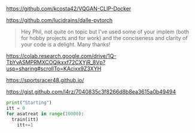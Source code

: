 https://github.com/kcosta42/VQGAN-CLIP-Docker

https://github.com/lucidrains/dalle-pytorch

> Hey Phil, not quite on topic but I've used some of your implem (both for hobby projects and for work)
> and the conciseness and clarity of your code is a delight. Many thanks!

https://colab.research.google.com/drive/1Q-TbYvASMPRMXCOQjkxxf72CXYjR_8Vp?usp=sharing#scrollTo=KAcixx9Z3XYH

https://sportsracer48.github.io/

https://gist.github.com/l4rz/7040835c3f8266d8b8ea3615a0b49494

```python
print("Starting")
itt = 0
for asatreat in range(10000):
  train(itt)
    itt+=1
```


